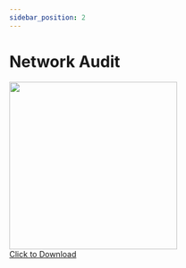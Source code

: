 ```yaml
---
sidebar_position: 2
---
```


# Network Audit


<a href="/documents/RBX-Audit-PostAuditCombined.pdf" download="RBX-Audit-PostAuditCombined.pdf" target="_blank">
    <img src={require('./media/network-audit.jpg').default} width="300" />
    <div>Click to Download</div>
</a>
